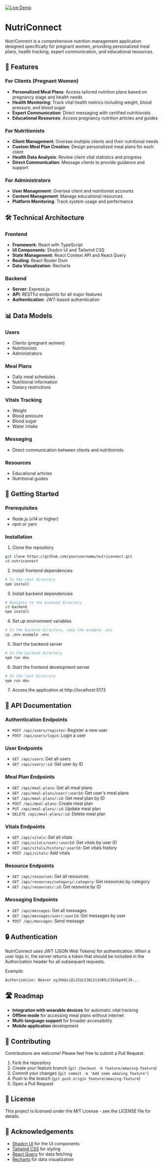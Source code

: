 [![Live Demo](https://img.shields.io/badge/Live-Demo-green?style=for-the-badge)](https://week-8-capstone-project-and-presentation-k31vin.vercel.app)
# NutriConnect 

NutriConnect is a comprehensive nutrition management application designed specifically for pregnant women, providing personalized meal plans, health tracking, expert communication, and educational resources.

## 🌟 Features

### For Clients (Pregnant Women)
- **Personalized Meal Plans**: Access tailored nutrition plans based on pregnancy stage and health needs
- **Health Monitoring**: Track vital health metrics including weight, blood pressure, and blood sugar
- **Expert Communication**: Direct messaging with certified nutritionists
- **Educational Resources**: Access pregnancy nutrition articles and guides

### For Nutritionists
- **Client Management**: Oversee multiple clients and their nutritional needs
- **Custom Meal Plan Creation**: Design personalized meal plans for each client
- **Health Data Analysis**: Review client vital statistics and progress
- **Direct Communication**: Message clients to provide guidance and support

### For Administrators
- **User Management**: Oversee client and nutritionist accounts
- **Content Management**: Manage educational resources
- **Platform Monitoring**: Track system usage and performance

## 🛠️ Technical Architecture

### Frontend
- **Framework**: React with TypeScript
- **UI Components**: Shadcn UI and Tailwind CSS
- **State Management**: React Context API and React Query
- **Routing**: React Router Dom
- **Data Visualization**: Recharts

### Backend
- **Server**: Express.js
- **API**: RESTful endpoints for all major features
- **Authentication**: JWT-based authentication

## 📊 Data Models

### Users
- Clients (pregnant women)
- Nutritionists
- Administrators

### Meal Plans
- Daily meal schedules
- Nutritional information
- Dietary restrictions

### Vitals Tracking
- Weight
- Blood pressure
- Blood sugar
- Water intake

### Messaging
- Direct communication between clients and nutritionists

### Resources
- Educational articles
- Nutritional guides

## 🚀 Getting Started

### Prerequisites
- Node.js (v14 or higher)
- npm or yarn

### Installation

1. Clone the repository
```sh
git clone https://github.com/yourusername/nutriconnect.git
cd nutriconnect
```

2. Install frontend dependencies
```sh
# In the root directory
npm install
```

3. Install backend dependencies
```sh
# Navigate to the backend directory
cd backend
npm install
```

4. Set up environment variables
```sh
# In the backend directory, copy the example .env
cp .env.example .env
```

5. Start the backend server
```sh
# In the backend directory
npm run dev
```

6. Start the frontend development server
```sh
# In the root directory
npm run dev
```

7. Access the application at http://localhost:5173

## 📝 API Documentation

### Authentication Endpoints
- `POST /api/users/register`: Register a new user
- `POST /api/users/login`: Login a user

### User Endpoints
- `GET /api/users`: Get all users
- `GET /api/users/:id`: Get user by ID

### Meal Plan Endpoints
- `GET /api/meal-plans`: Get all meal plans
- `GET /api/meal-plans/user/:userId`: Get user's meal plans
- `GET /api/meal-plans/:id`: Get meal plan by ID
- `POST /api/meal-plans`: Create meal plan
- `PUT /api/meal-plans/:id`: Update meal plan
- `DELETE /api/meal-plans/:id`: Delete meal plan

### Vitals Endpoints
- `GET /api/vitals`: Get all vitals
- `GET /api/vitals/user/:userId`: Get vitals by user ID
- `GET /api/vitals/history/:userId`: Get vitals history
- `POST /api/vitals`: Add vitals

### Resource Endpoints
- `GET /api/resources`: Get all resources
- `GET /api/resources/category/:category`: Get resources by category
- `GET /api/resources/:id`: Get resource by ID

### Messaging Endpoints
- `GET /api/messages`: Get all messages
- `GET /api/messages/user/:userId`: Get messages by user
- `POST /api/messages`: Send message

## 🔒 Authentication

NutriConnect uses JWT (JSON Web Tokens) for authentication. When a user logs in, the server returns a token that should be included in the Authorization header for all subsequent requests.

Example:
```
Authorization: Bearer eyJhbGciOiJIUzI1NiIsInR5cCI6IkpXVCJ9...
```

## 🛣️ Roadmap

- **Integration with wearable devices** for automatic vital tracking
- **Offline mode** for accessing meal plans without internet
- **Multi-language support** for broader accessibility
- **Mobile application** development

## 👥 Contributing

Contributions are welcome! Please feel free to submit a Pull Request.

1. Fork the repository
2. Create your feature branch (`git checkout -b feature/amazing-feature`)
3. Commit your changes (`git commit -m 'Add some amazing feature'`)
4. Push to the branch (`git push origin feature/amazing-feature`)
5. Open a Pull Request

## 📄 License

This project is licensed under the MIT License - see the LICENSE file for details.

## 🙏 Acknowledgements

- [Shadcn UI](https://ui.shadcn.com/) for the UI components
- [Tailwind CSS](https://tailwindcss.com/) for styling
- [React Query](https://tanstack.com/query) for data fetching
- [Recharts](https://recharts.org/) for data visualization
